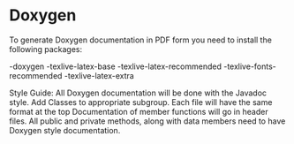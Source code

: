 # Doxygen

To generate Doxygen documentation in PDF form you need to install the following
packages:

-doxygen
-texlive-latex-base
-texlive-latex-recommended 
-texlive-fonts-recommended
-texlive-latex-extra

Style Guide:
    All Doxygen documentation will be done with the Javadoc style.
    Add Classes to appropriate subgroup.
    Each file will have the same format at the top
    Documentation of member functions will go in header files.
    All public and private methods, along with data members need to have
    Doxygen style documentation.